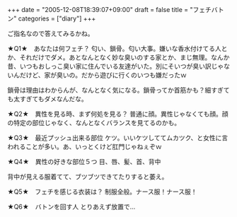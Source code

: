 +++
date = "2005-12-08T18:39:07+09:00"
draft = false
title = "フェチバトン"
categories = ["diary"]
+++

ご指名なので答えてみるかね。

★Q1★　あなたは何フェチ？
匂い、鎖骨。匂い大事。嫌いな香水付けてる人とか、それだけでダメ。あとなんとなく妙な臭いのする家とか、まじ無理。なんか昔、いつもおしっこ臭い家に住んでいる友達がいた。別にそいつが臭い訳じゃないんだけど、家が臭いの。だから遊びに行くのいつも嫌だったｗ

鎖骨は理由はわからんが、なんとなく気になる。鎖骨ってか首筋かも？細すぎても太すぎてもダメなんだな。

★Q2★　異性を見る時、まず何処を見る？
普通に顔。異性じゃなくても顔。顔の特定の部位じゃなく、なんとなくバランスを見てるのかも。

★Q3★　最近プッシュ出来る部位
ケツ。いいケツしててムカツク、と女性に言われることが多い。あ、いっとくけど肛門じゃねぇぞｗ

★Q4★　異性の好きな部位５つ
目、唇、髪、首、背中

背中が見える服着てて、ブツブツできてたりすると萎え。

★Q5★　フェチを感じる衣装は？
制服全般。ナース服！ナース服！

★Q6★　バトンを回す人 
とりあえず放置で…
